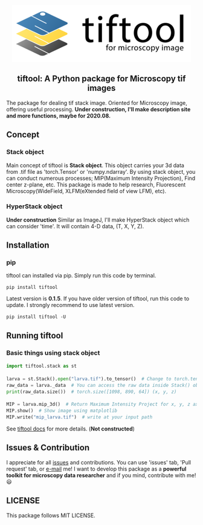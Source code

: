 <div align="center"><img src="https://github.com/SteveJayH/tiftool/blob/master/images/bannertiftoo.png" height="150px"/></div>

<h2 align="center">tiftool: A Python package for Microscopy tif images</h2>

The package for dealing tif stack image. Oriented for Microscopy image, offering useful processing. **Under construction, I'll make description site and more functions, maybe for 2020.08.**

## Concept

### Stack object

Main concept of tiftool is **Stack object**. This object carries your 3d data from .tif file as 'torch.Tensor' or 'numpy.ndarray'. By using stack object, you can conduct numerous processes; MIP(Maximum Intensity Projection), Find center z-plane, etc. This package is made to help research, Fluorescent Microscopy(WideField, XLFM(eXtended field of view LFM), etc).

### HyperStack object

**Under construction** Similar as ImageJ, I'll make HyperStack object which can consider 'time'. It will contain 4-D data, (T, X, Y, Z).

## Installation

### pip

tiftool can installed via pip. Simply run this code by terminal.
```
pip install tiftool
```
Latest version is **0.1.5**. If you have older version of tiftool, run this code to update. I strongly recommend to use latest version.
```
pip install tiftool -U
```

## Running tiftool

### Basic things using stack object

```python
import tiftool.stack as st

larva = st.Stack().open("larva.tif").to_tensor()  # Change to torch.tensor, default data is numpy array.
raw_data = larva._data  # You can access the raw data inside Stack() object.
print(raw_data.size())  # torch.size([1098, 890, 64]) (x, y, z)

MIP = larva.mip_3d()  # Return Maximum Intensity Project for x, y, z axis
MIP.show()  # Show image using matplotlib
MIP.write("mip_larva.tif")  # write at your input path
```
See [tiftool docs](https://github.com/SteveJayH/tiftool/) for more details.  (**Not constructed**)

## Issues & Contribution

I appreciate for all [issues](https://github.com/SteveJayH/tiftool/issues) and contributions. You can use 'issues' tab, 'Pull request' tab, or [e-mail](mailto:jay0118@yonsei.ac.kr) me! I want to develop this package as a **powerful toolkit for microscopy data researcher** and if you mind, contribute with me! :smiley:

## LICENSE

This package follows MIT LICENSE.
